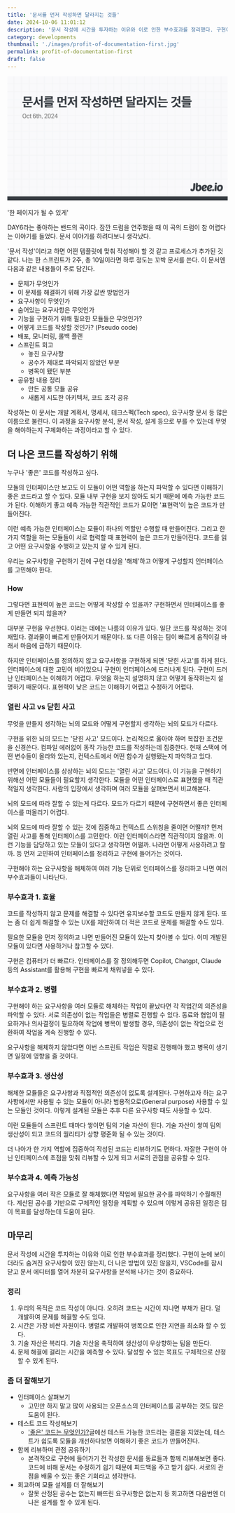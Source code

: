 ```yaml
---
title: '문서를 먼저 작성하면 달라지는 것들'
date: 2024-10-06 11:01:12
description: '문서 작성에 시간을 투자하는 이유와 이로 인한 부수효과를 정리했다. 구현이 눈에 보이더라도 숨겨진 요구사항이 있진 않는지, 더 나은 방법이 있진 않을지, VSCode를 잠시 닫고 문서 에디터를 열어 차분히 요구사항을 분석해 나가는 것이 중요하다.'
category: developments
thumbnail: './images/profit-of-documentation-first.jpg'
permalink: profit-of-documentation-first
draft: false
---
```


![profit-of-documentation-first](./images/profit-of-documentation-first.jpg)

'한 페이지가 될 수 있게'

DAY6라는 좋아하는 밴드의 곡이다. 잠깐 드럼을 연주했을 때 이 곡의 드럼이 참 어렵다는 이야기를 들었다. 문서 이야기를 하려다보니 생각났다.

'문서 작성'이라고 하면 어떤 템플릿에 맞춰 작성해야 할 것 같고 프로세스가 추가된 것 같다. 나는 한 스프린트가 2주, 총 10일이라면 하루 정도는 꼬박 문서를 쓴다. 이 문서엔 다음과 같은 내용들이 주로 담긴다.
- 문제가 무엇인가
- 이 문제를 해결하기 위해 가장 값싼 방법인가
- 요구사항이 무엇인가
- 숨어있는 요구사항은 무엇인가
- 기능을 구현하기 위해 필요한 모듈들은 무엇인가?
- 어떻게 코드를 작성할 것인가? (Pseudo code)
- 배포, 모니터링, 롤백 플랜
- 스프린트 회고
	- 놓친 요구사항
	- 공수가 제대로 파악되지 않았던 부분
	- 병목이 됐던 부분
- 공유할 내용 정리
	- 만든 공통 모듈 공유
	- 새롭게 시도한 아키텍처, 코드 조각 공유

작성하는 이 문서는 개발 계획서, 명세서, 테크스펙(Tech spec), 요구사항 문서 등 많은 이름으로 불린다. 이 과정을 요구사항 분석, 문서 작성, 설계 등으로 부를 수 있는데 무엇을 해야하는지 구체화하는 과정이라고 할 수 있다.

## 더 나은 코드를 작성하기 위해
누구나 '좋은' 코드를 작성하고 싶다.

모듈의 인터페이스만 보고도 이 모듈이 어떤 역할을 하는지 파악할 수 있다면 이해하기 좋은 코드라고 할 수 있다. 모듈 내부 구현을 보지 않아도 되기 때문에 예측 가능한 코드가 된다. 이해하기 좋고 예측 가능한 직관적인 코드가 모이면 '표현력'이 높은 코드가 만들어진다.

이런 예측 가능한 인터페이스는 모듈이 하나의 역할만 수행할 때 만들어진다. 그리고 한 가지 역할을 하는 모듈들이 서로 협력할 때 표현력이 높은 코드가 만들어진다. 코드를 읽고 어떤 요구사항을 수행하고 있는지 알 수 있게 된다.

우리는 요구사항을 구현하기 전에 구현 대상을 '해체'하고 어떻게 구성할지 인터페이스를 고민해야 한다.

### How
그렇다면 표현력이 높은 코드는 어떻게 작성할 수 있을까? 구현하면서 인터페이스를 좋게 만들면 되지 않을까?

대부분 구현을 우선한다. 이러는 데에는 나름의 이유가 있다. 일단 코드를 작성하는 것이 재밌다. 결과물이 빠르게 만들어지기 때문이다. 또 다른 이유는 팀이 빠르게 움직이길 바래서 마음에 급하기 때문이다.

하지만 인터페이스를 정의하지 않고 요구사항을 구현하게 되면 '닫힌 사고'를 하게 된다. 인터페이스에 대한 고민이 비어있으니 구현이 인터페이스에 드러나게 된다. 구현이 드러난 인터페이스는 이해하기 어렵다. 무엇을 하는지 설명하지 않고 어떻게 동작하는지 설명하기 때문이다. 표현력이 낮은 코드는 이해하기 어렵고 수정하기 어렵다.

### 열린 사고 vs 닫힌 사고
무엇을 만들지 생각하는 뇌의 모드와 어떻게 구현할지 생각하는 뇌의 모드가 다르다.

구현을 위한 뇌의 모드는 '닫힌 사고' 모드이다. 논리적으로 옳아야 하며 복잡한 조건문을 신경쓴다. 컴파일 에러없이 동작 가능한 코드를 작성하는데 집중한다. 현재 스택에 어떤 변수들이 올라와 있는지, 컨텍스트에서 어떤 함수가 실행됐는지 파악하고 있다.

반면에 인터페이스를 상상하는 뇌의 모드는 '열린 사고' 모드이다. 이 기능을 구현하기 위해선 어떤 모듈들이 필요할지 생각한다. 모듈을 어떤 인터페이스로 표현했을 때 직관적일지 생각한다. 사람의 입장에서 생각하며 여러 모듈을 살펴보면서 비교해본다.

뇌의 모드에 따라 잘할 수 있는게 다르다. 모드가 다르기 때문에 구현하면서 좋은 인터페이스를 떠올리기 어렵다.

뇌의 모드에 따라 잘할 수 있는 것에 집중하고 컨텍스트 스위칭을 줄이면 어떨까? 먼저 열린 사고를 통해 인터페이스를 고민한다. 이런 인터페이스라면 직관적이지 않을까. 이런 기능을 담당하고 있는 모듈이 있다고 생각하면 어떨까. 나라면 어떻게 사용하려고 할까. 등 먼저 고민하여 인터페이스를 정리하고 구현에 들어가는 것이다.

구현해야 하는 요구사항을 해체하여 여러 기능 단위로 인터페이스를 정리하고 나면 여러 부수효과들이 나타난다.

### 부수효과 1. 효율
코드를 작성하지 않고 문제를 해결할 수 있다면 유지보수할 코드도 만들지 않게 된다. 또는 좀 더 쉽게 해결할 수 있는 UX를 제안하여 더 적은 코드로 문제를 해결할 수도 있다.

필요한 모듈을 먼저 정의하고 나면 만들어진 모듈이 있는지 찾아볼 수 있다. 이미 개발된 모듈이 있다면 사용하거나 참고할 수 있다.

구현은 컴퓨터가 더 빠르다. 인터페이스를 잘 정의해두면 Copilot, Chatgpt, Claude 등의 Assistant를 활용해 구현을 빠르게 채워넣을 수 있다.

### 부수효과 2. 병렬
구현해야 하는 요구사항을 여러 모듈로 해체하는 작업이 끝났다면 각 작업간의 의존성을 파악할 수 있다. 서로 의존성이 없는 작업들은 병렬로 진행할 수 있다. 동료와 협업이 필요하거나 의사결정이 필요하여 작업에 병목이 발생할 경우, 의존성이 없는 작업으로 전환하여 작업을 계속 진행할 수 있다.

요구사항을 해체하지 않았다면 이번 스프린트 작업은 직렬로 진행해야 했고 병목이 생기면 일정에 영향을 줄 것이다.

### 부수효과 3. 생산성
해체한 모듈들은 요구사항과 직접적인 의존성이 없도록 설계된다. 구현하고자 하는 요구사항에서만 사용될 수 있는 모듈이 아니라 범용적으로(General purpose) 사용할 수 있는 모듈인 것이다. 이렇게 설계된 모듈은 추후 다른 요구사항 때도 사용할 수 있다.

이런 모듈들이 스프린트 때마다 쌓이면 팀의 기술 자산이 된다. 기술 자산이 쌓여 팀의 생산성이 되고 코드의 퀄리티가 상향 평준화 될 수 있는 것이다.

더 나아가 한 가지 역할에 집중하여 작성된 코드는 리뷰하기도 편하다. 자잘한 구현이 아닌 인터페이스에 초점을 맞춰 리뷰할 수 있게 되고 서로의 관점을 공유할 수 있다.

### 부수효과 4. 예측 가능성
요구사항을 여러 작은 모듈로 잘 해체했다면 작업에 필요한 공수를 파악하기 수월해진다. 계산된 공수를 기반으로 구체적인 일정을 계획할 수 있으며 이렇게 공유된 일정은 팀이 목표를 달성하는데 도움이 된다.

## 마무리
문서 작성에 시간을 투자하는 이유와 이로 인한 부수효과를 정리했다. 구현이 눈에 보이더라도 숨겨진 요구사항이 있진 않는지, 더 나은 방법이 있진 않을지, VSCode를 잠시 닫고 문서 에디터를 열어 차분히 요구사항을 분석해 나가는 것이 중요하다.

### 정리
1. 우리의 목적은 코드 작성이 아니다. 오히려 코드는 시간이 지나면 부채가 된다. 덜 개발하여 문제를 해결할 수도 있다.
2. 시간은 가장 비싼 자원이다. 병렬로 개발하여 병목으로 인한 지연을 최소화 할 수 있다.
3. 기술 자산은 복리다. 기술 자산을 축적하여 생산성이 우상향하는 팀을 만든다.
4. 문제 해결에 걸리는 시간을 예측할 수 있다. 달성할 수 있는 목표도 구체적으로 산정할 수 있게 된다.

### 좀 더 잘해보기
- 인터페이스 살펴보기
	- 고민만 하지 말고 많이 사용되는 오픈소스의 인터페이스를 공부하는 것도 많은 도움이 된다.
- 테스트 코드 작성해보기
	- ['좋은' 코드는 무엇인가?](https://jbee.io/articles/etc/%EC%A2%8B%EC%9D%80%20%EC%BD%94%EB%93%9C%EB%9E%80%20%EB%AC%B4%EC%97%87%EC%9D%BC%EA%B9%8C)글에선 테스트 가능한 코드라는 결론을 지었는데, 테스트가 쉽도록 모듈을 개선하다보면 이해하기 좋은 코드가 만들어진다. 
- 함께 리뷰하며 관점 공유하기
	- 본격적으로 구현에 들어가기 전 작성한 문서를 동료들과 함께 리뷰해보면 좋다. 코드에 비해 문서는 수정하기 쉽기 때문에 피드백을 주고 받기 쉽다. 서로의 관점을 배울 수 있는 좋은 기회라고 생각한다.
- 회고하며 모듈 설계를 더 잘해보기
	- 잘못 산정된 공수는 없는지 빠뜨린 요구사항은 없는지 등 회고하면 다음번엔 더 나은 설계를 할 수 있게 된다.
